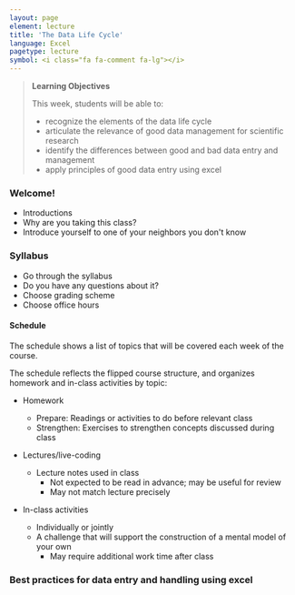 ```yaml
---
layout: page
element: lecture
title: 'The Data Life Cycle'
language: Excel
pagetype: lecture
symbol: <i class="fa fa-comment fa-lg"></i>
---
```


> **Learning Objectives**
>
> This week, students will be able to:
>
> - recognize the elements of the data life cycle
> - articulate the relevance of good data management for scientific research
> - identify the differences between good and bad data entry and management
> - apply principles of good data entry using excel


### Welcome!

* Introductions
* Why are you taking this class?
* Introduce yourself to one of your neighbors you don't know

### Syllabus

* Go through the syllabus
* Do you have any questions about it?
* Choose grading scheme
* Choose office hours

#### Schedule

The schedule shows a list of topics that will be covered each week of the course.

The schedule reflects the flipped course structure, and organizes homework and in-class activities by topic:

* Homework
  - Prepare: Readings or activities to do before relevant class
  - Strengthen: Exercises to strengthen concepts discussed during class

* Lectures/live-coding
  - Lecture notes used in class
	- Not expected to be read in advance; may be useful for review
	- May not match lecture precisely

* In-class activities
  - Individually or jointly
  - A challenge that will support the construction of a mental model of your own
	- May require additional work time after class

### Best practices for data entry and handling using excel
